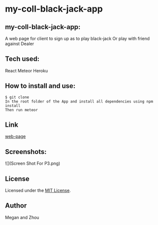 # my-coll-black-jack-app

## my-coll-black-jack-app:
A web page for client to sign up as to play black-jack Or play with friend against Dealer

## Tech used:
React
Meteor
Heroku

## How to install and use:
```
$ git clone
In the root folder of the App and install all dependencies using npm install
Then run meteor
```

## Link
[web-page](https://black-jack-web.herokuapp.com/)

## Screenshots:
![](Screen Shot For P3.png)


## License
Licensed under the [MIT License](LICENSE).

## Author
Megan and Zhou

